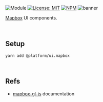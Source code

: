 ![Module](https://img.shields.io/badge/%40platform-ui.mapbox-%23EA4E7E.svg)
[![License: MIT](https://img.shields.io/badge/license-MIT-blue.svg)](https://opensource.org/licenses/MIT)
[![NPM](https://img.shields.io/npm/v/@platform/ui.mapbox.svg?colorB=blue&style=flat)](https://www.npmjs.com/package/@platform/ui.mapbox)
![banner](https://uiharness.sfo2.digitaloceanspaces.com/%40platform/repo-banners/ui.mapbox.png)

[Mapbox](https://www.mapbox.com/) UI components.

<p>&nbsp;<p>

## Setup

    yarn add @platform/ui.mapbox


<p>&nbsp;<p>

## Refs

- [mapbox-gl-js](https://docs.mapbox.com/mapbox-gl-js/overview/) documentation


<p>&nbsp;<p>
<p>&nbsp;<p>
